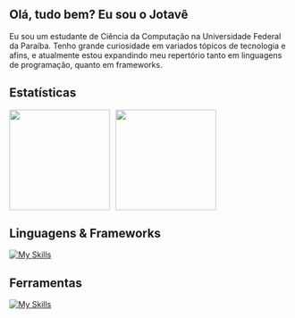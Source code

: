 ## Olá, tudo bem? Eu sou o Jotavê
Eu sou um estudante de Ciência da Computação na Universidade Federal da Paraíba. Tenho grande curiosidade em variados tópicos de tecnologia e afins, e atualmente estou expandindo meu repertório tanto em linguagens de programação, quanto em frameworks.

## Estatísticas
<div style="display: flex; gap: 10px;">
  <img height="180em" src="https://github-readme-stats.vercel.app/api?username=oiotave&show_icons=true&theme=radical"/>
  <img height="180em" src="https://github-readme-stats.vercel.app/api/top-langs/?username=oiotave&layout=compact&theme=radical"/>
</div>

## Linguagens & Frameworks
[![My Skills](https://skillicons.dev/icons?i=c,cpp,java,python,js,ts,nest)](https://skillicons.dev)

## Ferramentas
[![My Skills](https://skillicons.dev/icons?i=git,github,postgres,vscode,idea)](https://skillicons.dev)
